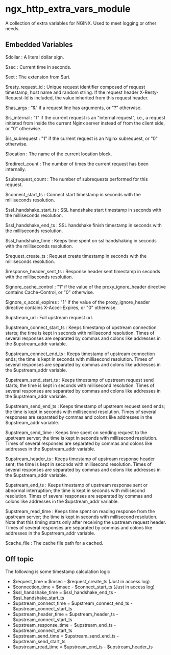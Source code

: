 # ngx_http_extra_vars_module

A collection of extra variables for NGINX. Used to meet logging or other needs.

## Embedded Variables

\$dollar
:  A literal dollar sign.

\$sec
:  Current time in seconds.

\$ext
:  The extension from \$uri.

\$resty_request_id
:  Unique request identifier composed of request timestamp, host name and random string. If the request header X-Resty-Request-Id is included, the value inherited from this request header.

\$has_args
:  "&" if a request line has arguments, or "?" otherwise.

\$is_internal
:  "1" if the current request is an "internal request", i.e., a request initiated from inside the current Nginx server instead of from the client side, or "0" otherwise.

\$is_subrequest
:  "1" if the current request is an Nginx subrequest, or "0" otherwise.

\$location
:  The name of the current location block.

\$redirect_count
:  The number of times the current request has been internally.

\$subrequest_count
:  The number of subrequests performed for this request.

\$connect_start_ts
:  Connect start timestamp in seconds with the milliseconds resolution.

\$ssl_handshake_start_ts
:  SSL handshake start timestamp in seconds with the milliseconds resolution.

\$ssl_handshake_end_ts
:  SSL handshake finish timestamp in seconds with the milliseconds resolution.

\$ssl_handshake_time
:  Keeps time spent on ssl handshaking in seconds with the milliseconds resolution.

\$request_create_ts
:  Request create timestamp in seconds with the milliseconds resolution.

\$response_header_sent_ts
:  Response header sent timestamp in seconds with the milliseconds resolution.

\$ignore_cache_control
:  "1" if the value of the proxy_ignore_header directive contains Cache-Control, or "0" otherwise.

\$ignore_x_accel_expires
:  "1" if the value of the proxy_ignore_header directive contains X-Accel-Expires, or "0" otherwise.

\$upstream_url
:  Full upstream request url.

\$upstream_connect_start_ts
:  Keeps timestamp of upstream connection starts; the time is kept in seconds with millisecond resolution. Times of several responses are separated by commas and colons like addresses in the $upstream_addr variable.

\$upstream_connect_end_ts
:  Keeps timestamp of upstream connection ends; the time is kept in seconds with millisecond resolution. Times of several responses are separated by commas and colons like addresses in the $upstream_addr variable.

\$upstream_send_start_ts
:  Keeps timestamp of upstream request send starts; the time is kept in seconds with millisecond resolution. Times of several responses are separated by commas and colons like addresses in the $upstream_addr variable.

\$upstream_send_end_ts
:  Keeps timestamp of upstream request send ends; the time is kept in seconds with millisecond resolution. Times of several responses are separated by commas and colons like addresses in the $upstream_addr variable.

\$upstream_send_time
:  Keeps time spent on sending request to the upstream server; the time is kept in seconds with millisecond resolution. Times of several responses are separated by commas and colons like addresses in the $upstream_addr variable.

\$upstream_header_ts
:  Keeps timestamp of upstream response header sent; the time is kept in seconds with millisecond resolution. Times of several responses are separated by commas and colons like addresses in the $upstream_addr variable.

\$upstream_end_ts
:  Keeps timestamp of upstream response sent or abnormal interruption; the time is kept in seconds with millisecond resolution. Times of several responses are separated by commas and colons like addresses in the $upstream_addr variable.

\$upstream_read_time
:  Keeps time spent on reading response from the upstream server; the time is kept in seconds with millisecond resolution. Note that this timing starts only after receiving the upstream request header. Times of several responses are separated by commas and colons like addresses in the $upstream_addr variable.

\$cache_file
:  The cache file path for a cached.


## Off topic

The following is some timestamp calculation logic

- \$request_time = \$msec - \$request_create_ts (Just in access log)
- \$connection_time = \$msec - \$connect_start_ts (Just in access log)
- \$ssl_handshake_time = \$ssl_handshake_end_ts - \$ssl_handshake_start_ts
- \$upstream_connect_time = \$upstream_connect_end_ts - \$upstream_connect_start_ts
- \$upstream_header_time = \$upstream_header_ts - \$upstream_connect_start_ts
- \$upstream_response_time = \$upstream_end_ts - \$upstream_connect_start_ts
- \$upstream_send_time = \$upstream_send_end_ts - \$upstream_send_start_ts
- \$upstream_read_time = \$upstream_end_ts - \$upstream_header_ts